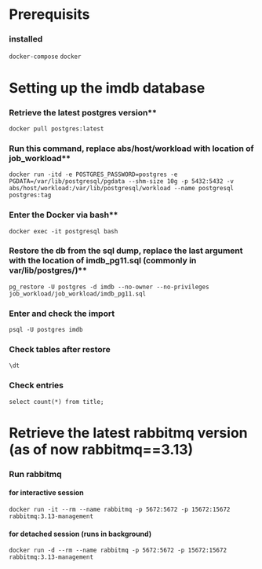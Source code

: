 # Prerequisits
### installed
`docker-compose`
`docker`

# Setting up the imdb database

### Retrieve the latest postgres version**
`docker pull postgres:latest`

### Run this command, replace abs/host/workload with location of job_workload**
`docker run -itd -e POSTGRES_PASSWORD=postgres -e PGDATA=/var/lib/postgresql/pgdata --shm-size 10g -p 5432:5432 -v abs/host/workload:/var/lib/postgresql/workload --name postgresql postgres:tag`

### Enter the Docker via bash**
`docker exec -it postgresql bash`

### Restore the db from the sql dump, replace the last argument with the location of imdb_pg11.sql (commonly in var/lib/postgres/)**
`pg_restore -U postgres -d imdb --no-owner --no-privileges job_workload/job_workload/imdb_pg11.sql`

### Enter and check the import
`psql -U postgres imdb`

### Check tables after restore
`\dt`

### Check entries
`select count(*) from title;`

# Retrieve the latest rabbitmq version (as of now rabbitmq==3.13)
### Run rabbitmq
#### for interactive session
`docker run -it --rm --name rabbitmq -p 5672:5672 -p 15672:15672 rabbitmq:3.13-management`
#### for detached session (runs in background)
`docker run -d --rm --name rabbitmq -p 5672:5672 -p 15672:15672 rabbitmq:3.13-management`

